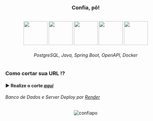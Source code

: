<h3 align="center">Confia, pô!</h3>

<br>

<div align="center">

<img width="75px" height="75px" src="https://github.com/lucas-adm/one-challenge-springboot-forum/assets/118030896/963da4e2-d3ff-4de2-902c-14308618c84e">
<img width="75px" height="75px" src="https://github.com/lucas-adm/one-challenge-springboot-forum/assets/118030896/92fc976d-58fa-40b1-bf2e-6769f63831ad">
<img width="75px" height="75px" src="https://github.com/lucas-adm/one-challenge-springboot-hotel/assets/118030896/ba256dce-7970-404f-8ebc-93e482480e77">
<img width="75px" height="75px" src="https://cdn.jsdelivr.net/gh/devicons/devicon@latest/icons/openapi/openapi-original.svg" />
<img width="75px" height="75px" src="https://github.com/lucas-adm/one-challenge-springboot-hotel/assets/118030896/498fd551-bb05-4d22-8560-a14b3f1d076c">

###### *PostgreSQL, Java, Spring Boot, OpenAPI, Docker*

#

</div>

### Como cortar sua URL ⁉

#### ▶ Realize o corte *<a href="https://confia-po.onrender.com">aqui</a>*

###### Banco de Dados e Server Deploy por <a href="https://render.com">*Render*</a>

<div align="center">

![confiapo](https://i.imgur.com/oNTYHaX.png)

</div>
